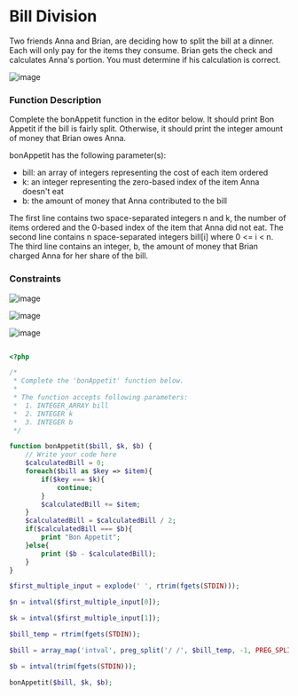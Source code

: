# Bill Division

Two friends Anna and Brian, are deciding how to split the bill at a dinner. Each will only pay for the items they consume. Brian gets the check and calculates Anna's portion. You must determine if his calculation is correct.

![image](https://user-images.githubusercontent.com/23621801/184953539-b311b02b-6a2c-4628-869e-f133a2afd2f1.png)

### Function Description

Complete the bonAppetit function in the editor below. It should print Bon Appetit if the bill is fairly split. Otherwise, it should print the integer amount of money that Brian owes Anna.

bonAppetit has the following parameter(s):

* bill: an array of integers representing the cost of each item ordered
* k: an integer representing the zero-based index of the item Anna doesn't eat
* b: the amount of money that Anna contributed to the bill

The first line contains two space-separated integers n and k, the number of items ordered and the 0-based index of the item that Anna did not eat.
The second line contains n space-separated integers bill[i] where 0 <= i < n.
The third line contains an integer, b, the amount of money that Brian charged Anna for her share of the bill.


### Constraints

![image](https://user-images.githubusercontent.com/23621801/184953893-e8e0ecfd-94e0-4622-8e52-e716c50424c0.png)


![image](https://user-images.githubusercontent.com/23621801/184953931-b64d2d6c-5a83-4010-be6e-86878201c2cf.png)

![image](https://user-images.githubusercontent.com/23621801/184953977-33ffda0f-8713-44b7-8198-65bd0f382696.png)


```php

<?php

/*
 * Complete the 'bonAppetit' function below.
 *
 * The function accepts following parameters:
 *  1. INTEGER_ARRAY bill
 *  2. INTEGER k
 *  3. INTEGER b
 */

function bonAppetit($bill, $k, $b) {
    // Write your code here
    $calculatedBill = 0;
    foreach($bill as $key => $item){
        if($key === $k){
            continue;
        }
        $calculatedBill += $item;
    }
    $calculatedBill = $calculatedBill / 2;
    if($calculatedBill === $b){
        print "Bon Appetit";
    }else{
        print ($b - $calculatedBill);
    }
}

$first_multiple_input = explode(' ', rtrim(fgets(STDIN)));

$n = intval($first_multiple_input[0]);

$k = intval($first_multiple_input[1]);

$bill_temp = rtrim(fgets(STDIN));

$bill = array_map('intval', preg_split('/ /', $bill_temp, -1, PREG_SPLIT_NO_EMPTY));

$b = intval(trim(fgets(STDIN)));

bonAppetit($bill, $k, $b);


```
